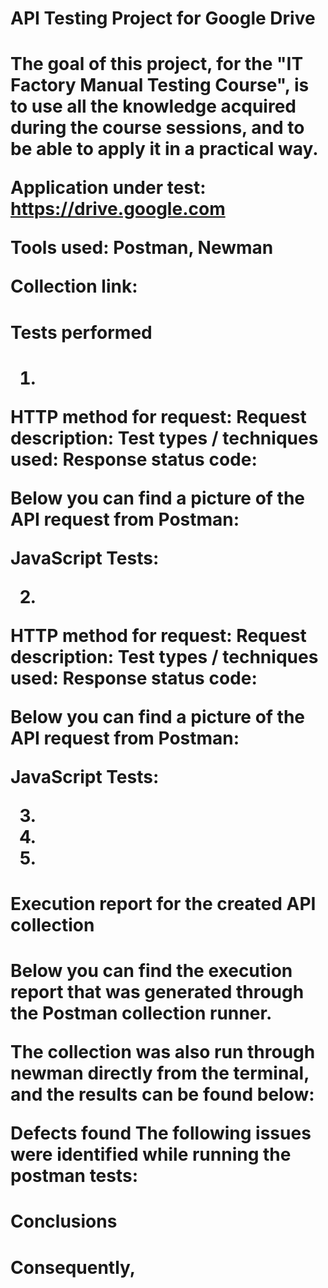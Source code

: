 <h1>API Testing Project for Google Drive<h1>
  
The goal of this project, for the "IT Factory Manual Testing Course", is to use all the knowledge acquired during the course sessions, and to be able to apply it in a practical way.

Application under test: https://drive.google.com

Tools used: Postman, Newman

Collection link: 

<h1>Tests performed<h1>
  
1.
HTTP method for request: 
Request description: 
Test types / techniques used: 
Response status code: 

Below you can find a picture of the API request from Postman:


JavaScript Tests:


2.
HTTP method for request: 
Request description: 
Test types / techniques used: 
Response status code: 

Below you can find a picture of the API request from Postman:



JavaScript Tests:



3.
4.
5.


<h1>Execution report for the created API collection<h1>
  
Below you can find the execution report that was generated through the Postman collection runner.


The collection was also run through newman directly from the terminal, and the results can be found below:


Defects found
The following issues were identified while running the postman tests:



<h1>Conclusions<h1>
  
Consequently,
